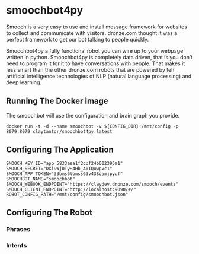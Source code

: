 # smoochbot4py

Smooch is a very easy to use and install message framework for websites to collect and communicate with visitors. dronze.com thought it was a perfect framework to get our bot talking to people quickly.

Smoochbot4py a fully functional robot you can wire up to your webpage written in python. Smoochbot4py is completely data driven, that is you don't need to program it for it to have conversations with people. That makes it less smart than the other dronze.com robots that are powered by teh artificial intelligence technologies of NLP (natural language processing) and deep learning.

## Running The Docker image
The smoochbot will use the configuration and brain graph you provide.

```
docker run -t -d --name smoochbot -v ${CONFIG_DIR}:/mnt/config -p 8079:8079 claytantor/smoochbot4py:latest
```

## Configuring The Application

```
SMOOCH_KEY_ID="app_5833aea1f2ccf24b002395a1"
SMOOCH_SECRET="DXi9WjDTyH4Hh_A0IQuwpVc1"
SMOOCH_APP_TOKEN="33bms6lowss63v438oamjpyuf"
SMOOCHBOT_NAME="smoochbot"
SMOOCH_WEBOOK_ENDPOINT="https://claydev.dronze.com/smooch/events"
SMOOCH_CLIENT_ENDPOINT="http://localhost:9090/#/"
ROBOT_CONFIG_PATH="/mnt/config/smoochbot.json"
```

## Configuring The Robot

### Phrases


### Intents
